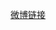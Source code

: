 [微博链接](https://m.weibo.cn/status/4224682255720460?sourceType=qq&from=1084295010&wm=20005_0002&featurecode=newtitle)
